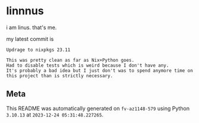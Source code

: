 # linnnus

i am linus. that's me.

my latest commit is

```
Updrage to nixpkgs 23.11

This was pretty clean as far as Nix+Python goes.
Had to disable tests which is weird because I don't have any.
It's probably a bad idea but I just don't was to spend anymore time on
this project than is strictly necessary.
```

## Meta

This README was automatically generated on `fv-az1148-579` using Python
`3.10.13` at `2023-12-24 05:31:48.227265`.
